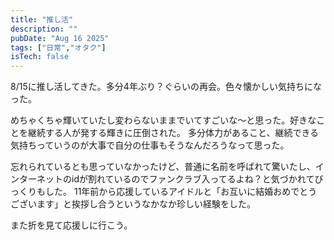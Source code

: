 ```yaml
---
title: "推し活"
description: ""
pubDate: "Aug 16 2025"
tags: ["日常","オタク"]
isTech: false
---
```


8/15に推し活してきた。多分4年ぶり？ぐらいの再会。色々懐かしい気持ちになった。

めちゃくちゃ輝いていたし変わらないままでいてすごいな〜と思った。好きなことを継続する人が発する輝きに圧倒された。
多分体力があること、継続できる気持ちっていうのが大事で自分の仕事もそうなんだろうなって思った。

忘れられているとも思っていなかったけど、普通に名前を呼ばれて驚いたし、インターネットのidが割れているのでファンクラブ入ってるよね？と気づかれてびっくりもした。
11年前から応援しているアイドルと「お互いに結婚おめでとうございます」と挨拶し合うというなかなか珍しい経験をした。

また折を見て応援しに行こう。

